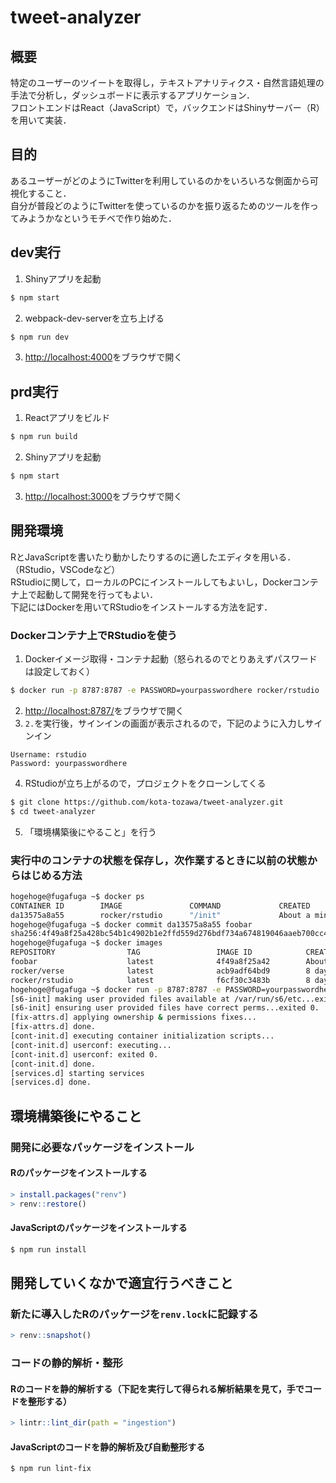 # tweet-analyzer
## 概要
特定のユーザーのツイートを取得し，テキストアナリティクス・自然言語処理の手法で分析し，ダッシュボードに表示するアプリケーション．\
フロントエンドはReact（JavaScript）で，バックエンドはShinyサーバー（R）を用いて実装．

## 目的
あるユーザーがどのようにTwitterを利用しているのかをいろいろな側面から可視化すること．\
自分が普段どのようにTwitterを使っているのかを振り返るためのツールを作ってみようかなというモチベで作り始めた．

## dev実行
1. Shinyアプリを起動
```bash
$ npm start
```
2. webpack-dev-serverを立ち上げる
```bash
$ npm run dev
```
3. [http://localhost:4000](http://localhost:4000)をブラウザで開く
## prd実行
1. Reactアプリをビルド
```bash
$ npm run build
```
2. Shinyアプリを起動
```bash
$ npm start
```
3. [http://localhost:3000](http://localhost:3000)をブラウザで開く
## 開発環境
RとJavaScriptを書いたり動かしたりするのに適したエディタを用いる．（RStudio，VSCodeなど）\
RStudioに関して，ローカルのPCにインストールしてもよいし，Dockerコンテナ上で起動して開発を行ってもよい．\
下記にはDockerを用いてRStudioをインストールする方法を記す．

### Dockerコンテナ上でRStudioを使う
1. Dockerイメージ取得・コンテナ起動（怒られるのでとりあえずパスワードは設定しておく）
```bash
$ docker run -p 8787:8787 -e PASSWORD=yourpasswordhere rocker/rstudio
```
2. [http://localhost:8787/](http://localhost:8787/)をブラウザで開く
3. `2.`を実行後，サインインの画面が表示されるので，下記のように入力しサインイン
```
Username: rstudio
Password: yourpasswordhere
```
4. RStudioが立ち上がるので，プロジェクトをクローンしてくる
```bash
$ git clone https://github.com/kota-tozawa/tweet-analyzer.git
$ cd tweet-analyzer
```
5. 「環境構築後にやること」を行う
### 実行中のコンテナの状態を保存し，次作業するときに以前の状態からはじめる方法
```bash
hogehoge@fugafuga ~$ docker ps
CONTAINER ID        IMAGE               COMMAND             CREATED              STATUS              PORTS                    NAMES
da13575a8a55        rocker/rstudio      "/init"             About a minute ago   Up About a minute   0.0.0.0:8787->8787/tcp   interesting_williams
hogehoge@fugafuga ~$ docker commit da13575a8a55 foobar
sha256:4f49a8f25a428bc54b1c4902b1e2ffd559d276bdf734a674819046aaeb700cc4
hogehoge@fugafuga ~$ docker images
REPOSITORY                TAG                 IMAGE ID            CREATED              SIZE
foobar                    latest              4f49a8f25a42        About a minute ago   1.9GB
rocker/verse              latest              acb9adf64bd9        8 days ago           3.62GB
rocker/rstudio            latest              f6cf30c3483b        8 days ago           1.9GB
hogehoge@fugafuga ~$ docker run -p 8787:8787 -e PASSWORD=yourpasswordhere foobar
[s6-init] making user provided files available at /var/run/s6/etc...exited 0.
[s6-init] ensuring user provided files have correct perms...exited 0.
[fix-attrs.d] applying ownership & permissions fixes...
[fix-attrs.d] done.
[cont-init.d] executing container initialization scripts...
[cont-init.d] userconf: executing...
[cont-init.d] userconf: exited 0.
[cont-init.d] done.
[services.d] starting services
[services.d] done.
```

## 環境構築後にやること
### 開発に必要なパッケージをインストール
#### Rのパッケージをインストールする
```R
> install.packages("renv")
> renv::restore()
```
#### JavaScriptのパッケージをインストールする
```bash
$ npm run install
```

## 開発していくなかで適宜行うべきこと
### 新たに導入したRのパッケージを`renv.lock`に記録する
```R
> renv::snapshot()
```
### コードの静的解析・整形
#### Rのコードを静的解析する（下記を実行して得られる解析結果を見て，手でコードを整形する）
```R
> lintr::lint_dir(path = "ingestion")
```
#### JavaScriptのコードを静的解析及び自動整形する
```bash
$ npm run lint-fix
```